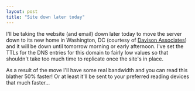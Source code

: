 ```yaml
---
layout: post
title: "Site down later today"
---
```




I'll be taking the website (and email) down later today to move the server down to its new home in Washington, DC (courtesy of <a href="http://www.davison.com/">Davison Associates</a>) and it will be down until tomorrow morning or early afternoon. I've set the TTLs for the DNS entries for this domain to fairly low values so that shouldn't take too much time to replicate once the site's in place.

<p>As a result of the move I'll have some real bandwidth and you can read this blather 50% faster! Or at least it'll be sent to your preferred reading devices that much faster...</p>



